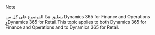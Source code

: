 > [!NOTE]
> <span data-ttu-id="f1621-101">ينطبق هذا الموضوع على كل من Dynamics 365 for Finance and Operations وDynamics 365 for Retail.</span><span class="sxs-lookup"><span data-stu-id="f1621-101">This topic applies to both Dynamics 365 for Finance and Operations and to Dynamics 365 for Retail.</span></span> 